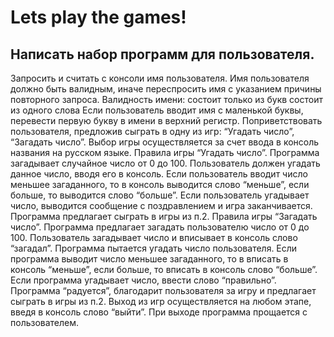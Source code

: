 # Lets play the games!
Написать набор программ для пользователя.
-
Запросить и считать с консоли имя пользователя. Имя пользователя должно быть валидным, иначе переспросить имя с указанием причины повторного запроса.
Валидность имени:
состоит только из букв
состоит из одного слова
	Если пользователь вводит имя с маленькой буквы, перевести первую букву в имени в верхний регистр.
Поприветствовать пользователя, предложив сыграть в одну из игр: “Угадать число”, “Загадать число”. Выбор игры осуществляется за счет ввода в консоль названия на русском языке.
Правила игры “Угадать число”.
Программа загадывает случайное число от 0 до 100. 
Пользователь должен угадать данное число, вводя его в консоль.
Если пользователь вводит число меньшее загаданного, то в  консоль выводится слово “меньше”, если больше, то выводится слово “больше”. 
Если пользователь угадывает число, выводится сообщение с поздравлением и игра заканчивается. Программа предлагает сыграть в игры из п.2.
Правила игры “Загадать число”.
Программа предлагает загадать пользователю число от 0 до 100.
Пользователь загадывает число и вписывает в консоль слово “загадал”.
Программа пытается угадать число пользователя.
Если программа выводит число меньшее загаданного, то в вписать в консоль “меньше”, если больше, то вписать в консоль слово “больше”.
Если программа угадывает число, ввести слово “правильно”. Программа “радуется”, благодарит пользователя за игру и предлагает сыграть в игры из п.2.
Выход из игр осуществляется на любом этапе, введя в консоль слово “выйти”. При выходе программа прощается с пользователем.
 




